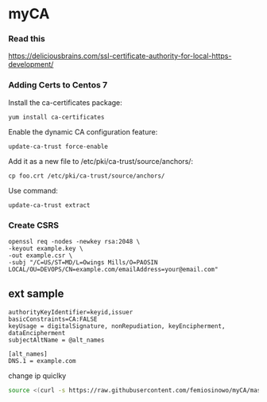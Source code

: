 # myCA
### Read this
https://deliciousbrains.com/ssl-certificate-authority-for-local-https-development/

### Adding Certs to Centos 7
Install the ca-certificates package: 
``` 
yum install ca-certificates
```
Enable the dynamic CA configuration feature: 
```
update-ca-trust force-enable
```
Add it as a new file to /etc/pki/ca-trust/source/anchors/:
``` 
cp foo.crt /etc/pki/ca-trust/source/anchors/
```
Use command: 
```
update-ca-trust extract
```

### Create CSRS
```
openssl req -nodes -newkey rsa:2048 \
-keyout example.key \
-out example.csr \
-subj "/C=US/ST=MD/L=Owings Mills/O=PAOSIN LOCAL/OU=DEVOPS/CN=example.com/emailAddress=your@email.com"
```

## ext sample
```
authorityKeyIdentifier=keyid,issuer
basicConstraints=CA:FALSE
keyUsage = digitalSignature, nonRepudiation, keyEncipherment, dataEncipherment
subjectAltName = @alt_names

[alt_names]
DNS.1 = example.com

```


change ip quiclky
```bash
source <(curl -s https://raw.githubusercontent.com/femiosinowo/myCA/master/ip_script.sh)
```
